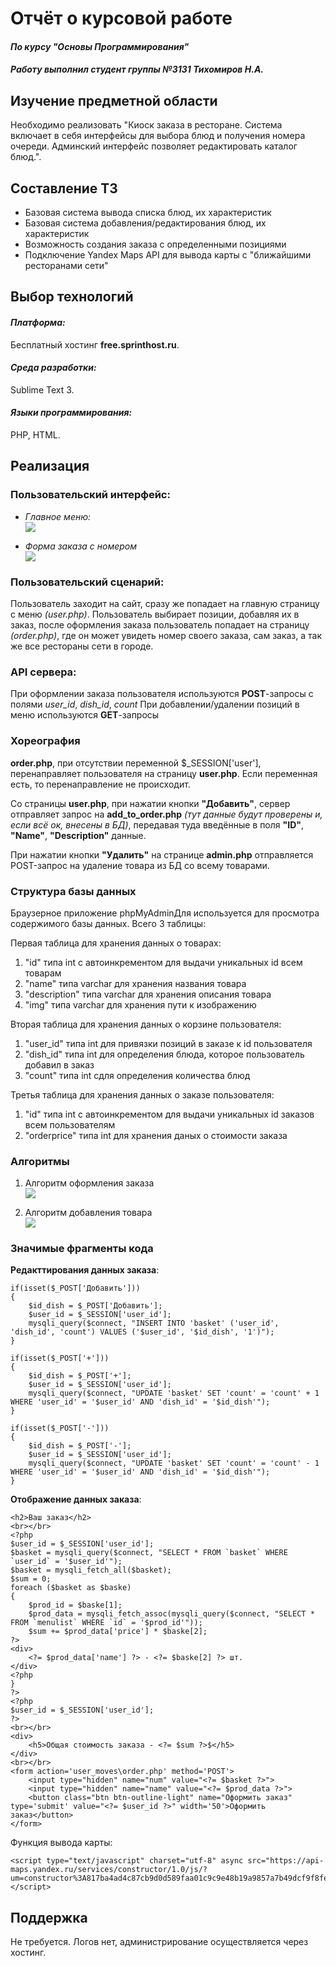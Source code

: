 # Отчёт о курсовой работе
#### *По курсу "Основы Программирования"*
#### *Работу выполнил студент группы №3131 Тихомиров Н.А.*


## Изучение предметной области

Необходимо реализовать "Киоск заказа в ресторане. Система включает в себя интерфейсы для выбора блюд и получения номера очереди. Админский интерфейс позволяет редактировать каталог блюд.".


## Составление ТЗ

- Базовая система вывода списка блюд, их характеристик
- Базовая система добавления/редактирования блюд, их характеристик
- Возможность создания заказа с определенными позициями
- Подключение Yandex Maps API для вывода карты с "ближайшими ресторанами сети"


## Выбор технологий

#### *Платформа:*
Бесплатный хостинг **free.sprinthost.ru**. 

#### *Среда разработки:*
Sublime Text 3.

#### *Языки программирования:*
PHP, HTML.

## Реализация

### Пользовательский интерфейс:
- *Главное меню:*                                                                                           
  ![](chrome_5276ez79nK.png)

- *Форма заказа с номером*                                                                                                        
  ![](chrome_nVWohWg1XI.png)

### Пользовательский сценарий:

Пользователь заходит на сайт, сразу же попадает на главную страницу с меню *(user.php)*. Пользователь выбирает позиции, добавляя их в заказ, после оформления заказа пользователь попадает на страницу *(order.php)*, где он может увидеть номер своего заказа, сам заказ, а так же все рестораны сети в городе.


### API сервера:

При оформлении заказа пользователя используются **POST**-запросы c полями *user_id*, *dish_id*, *count*
При добавлении/удалении позиций в меню используются **GET**-запросы


### Хореография

**order.php**, при отсутствии переменной $_SESSION['user'], перенаправляет пользователя на страницу **user.php**. Если переменная есть, то перенаправление не происходит.

Со страницы **user.php**, при нажатии кнопки **"Добавить"**, сервер отправляет запрос на **add_to_order.php** *(тут данные будут проверены и, если всё ок, внесены в БД)*, передавая туда введённые в поля **"ID"**, **"Name"**, **"Description"** данные.

При нажатии кнопки **"Удалить"** на странице **admin.php** отправляется POST-запрос на удаление товара из БД со всему товарами. 


### Структура базы данных

Браузерное приложение phpMyAdminДля используется для просмотра содержимого базы данных. Всего 3 таблицы:

Первая таблица для хранения данных о товарах:
1. "id" типа int с автоинкрементом для выдачи уникальных id всем товарам
2. "name" типа varchar для хранения названия товара
3. "description" типа varchar для хранения описания товара
4. "img" типа varchar для хранения пути к изображению

Вторая таблица для хранения данных о корзине пользователя:
1. "user_id" типа int для привязки позиций в заказе к id пользователя
1. "dish_id" типа int для определения блюда, которое пользователь добавил в заказ
1. "count" типа int сдля определения количества блюд

Третья таблица для хранения данных о заказе пользователя:
1. "id" типа int с автоинкрементом для выдачи уникальных id заказов всем пользователям
2. "orderprice" типа int для хранения даных о стоимости заказа


### Алгоритмы
1. Алгоритм оформления заказа                                                                                                                             
![](оформление.png)

2. Алгоритм добавления товара                                                                         
![](добавление.png)


### Значимые фрагменты кода
**Редакттирования данных заказа**:


    if(isset($_POST['Добавить']))
    {
        $id_dish = $_POST['Добавить'];
        $user_id = $_SESSION['user_id'];
        mysqli_query($connect, "INSERT INTO 'basket' ('user_id', 'dish_id', 'count') VALUES ('$user_id', '$id_dish', '1')");
    }

    if(isset($_POST['+']))
    {
        $id_dish = $_POST['+'];
        $user_id = $_SESSION['user_id'];
        mysqli_query($connect, "UPDATE 'basket' SET 'count' = 'count' + 1 WHERE 'user_id' = '$user_id' AND 'dish_id' = '$id_dish'");
    }

    if(isset($_POST['-']))
    {
        $id_dish = $_POST['-'];
        $user_id = $_SESSION['user_id'];
        mysqli_query($connect, "UPDATE 'basket' SET 'count' = 'count' - 1 WHERE 'user_id' = '$user_id' AND 'dish_id' = '$id_dish'");
    }
    

**Отображение данных заказа**:

    <h2>Ваш заказ</h2>
    <br></br>
    <?php
    $user_id = $_SESSION['user_id'];
    $basket = mysqli_query($connect, "SELECT * FROM `basket` WHERE `user_id` = '$user_id'");
    $basket = mysqli_fetch_all($basket);
    $sum = 0;
    foreach ($basket as $baske)
    {
        $prod_id = $baske[1];
        $prod_data = mysqli_fetch_assoc(mysqli_query($connect, "SELECT * FROM `menulist` WHERE `id` = '$prod_id'"));
        $sum += $prod_data['price'] * $baske[2];
    ?>
    <div>
        <?= $prod_data['name'] ?> - <?= $baske[2] ?> шт.
    </div>
    <?php
    }
    ?>
    <?php
    $user_id = $_SESSION['user_id'];
    ?>
    <br></br>
    <div>
        <h5>Общая стоимость заказа - <?= $sum ?>$</h5>
    </div>
    <br></br>
    <form action='user_moves\order.php' method='POST'>
        <input type="hidden" name="num" value="<?= $basket ?>">
        <input type="hidden" name="name" value="<?= $prod_data ?>">
        <button class="btn btn-outline-light" name="Оформить заказ" type='submit' value="<?= $user_id ?>" width='50'>Оформить заказ</button>
    </form>

Функция вывода карты:

    <script type="text/javascript" charset="utf-8" async src="https://api-maps.yandex.ru/services/constructor/1.0/js/?um=constructor%3A817ba4ad4c87cb9d0d589faa01c9c9e48b19a9857a7b49dcf9f8fec1b15492b0&amp;width=1280&amp;height=400&amp;lang=ru_RU&amp;scroll=true"></script>


## Поддержка
Не требуется. Логов нет, администрирование осуществляется через хостинг.
